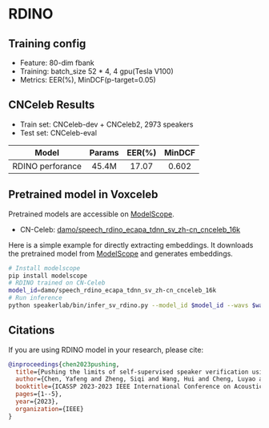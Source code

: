 # RDINO

## Training config
- Feature: 80-dim fbank
- Training: batch_size 52 * 4, 4 gpu(Tesla V100)
- Metrics: EER(%), MinDCF(p-target=0.05)

## CNCeleb Results
- Train set: CNCeleb-dev + CNCeleb2, 2973 speakers
- Test set: CNCeleb-eval

| Model | Params | EER(%) | MinDCF |
|:-----:|:------:|:------:|:------:|
| RDINO perforance | 45.4M | 17.07  |  0.602 |

## Pretrained model in Voxceleb
Pretrained models are accessible on [ModelScope](https://www.modelscope.cn/models?page=1&tasks=speaker-verification&type=audio).

- CN-Celeb: [damo/speech_rdino_ecapa_tdnn_sv_zh-cn_cnceleb_16k](https://modelscope.cn/models/damo/speech_rdino_ecapa_tdnn_sv_zh-cn_cnceleb_16k/summary)

Here is a simple example for directly extracting embeddings. It downloads the pretrained model from [ModelScope](https://www.modelscope.cn/models) and generates embeddings.
``` sh
# Install modelscope
pip install modelscope
# RDINO trained on CN-Celeb
model_id=damo/speech_rdino_ecapa_tdnn_sv_zh-cn_cnceleb_16k
# Run inference
python speakerlab/bin/infer_sv_rdino.py --model_id $model_id --wavs $wav_path
```

## Citations
If you are using RDINO model in your research, please cite: 
```BibTeX
@inproceedings{chen2023pushing,
  title={Pushing the limits of self-supervised speaker verification using regularized distillation framework},
  author={Chen, Yafeng and Zheng, Siqi and Wang, Hui and Cheng, Luyao and Chen, Qian},
  booktitle={ICASSP 2023-2023 IEEE International Conference on Acoustics, Speech and Signal Processing (ICASSP)},
  pages={1--5},
  year={2023},
  organization={IEEE}
}

